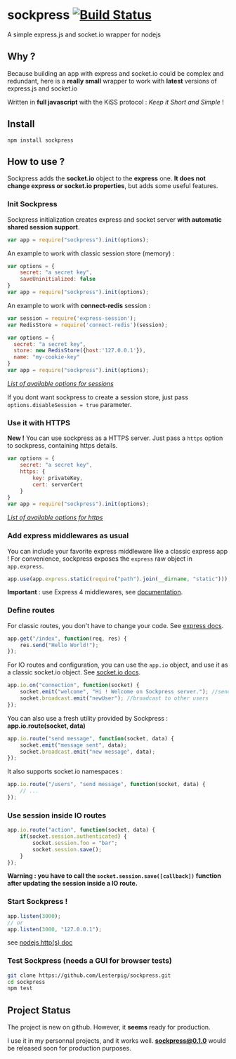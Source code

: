 sockpress [![Build Status](https://travis-ci.org/Lesterpig/sockpress.svg)](https://travis-ci.org/Lesterpig/sockpress)
=========

A simple express.js and socket.io wrapper for nodejs

Why ?
-----

Because building an app with express and socket.io could be complex and redundant, here is a **really small** wrapper to work with **latest** versions of express.js and socket.io

Written in **full javascript** with the KiSS protocol : *Keep it Short and Simple* !

Install
-------

```
npm install sockpress
```

How to use ?
------------

Sockpress adds the **socket.io** object to the **express** one. **It does not change express or socket.io properties**, but adds some useful features.

### Init Sockpress

Sockpress initialization creates express and socket server **with automatic shared session support**.

```javascript
var app = require("sockpress").init(options);
```

An example to work with classic session store (memory) :

```javascript
var options = {
	secret: "a secret key",
	saveUninitialized: false
}
var app = require("sockpress").init(options);
```

An example to work with **connect-redis** session :

```javascript
var session = require('express-session');
var RedisStore = require('connect-redis')(session);

var options = {
  secret: "a secret key",
  store: new RedisStore({host:'127.0.0.1'}),
  name: "my-cookie-key"
}
var app = require("sockpress").init(options);
```

*[List of available options for sessions](https://github.com/expressjs/session#options)*

If you dont want sockpress to create a session store, just pass `options.disableSession = true` parameter.

### Use it with HTTPS

**New !** You can use sockpress as a HTTPS server. Just pass a `https` option to sockpress, containing https details.

```javascript
var options = {
	secret: "a secret key",
	https: {
		key: privateKey,
		cert: serverCert
	}
}
var app = require("sockpress").init(options);
```

*[List of available options for https](http://nodejs.org/api/tls.html#tls_tls_createserver_options_secureconnectionlistener)*

### Add express middlewares as usual

You can include your favorite express middleware like a classic express app ! For convenience, sockpress exposes the `express` raw object in `app.express`.

```javascript
app.use(app.express.static(require("path").join(__dirname, "static")));
```

**Important** : use Express 4 middlewares, see [documentation](http://expressjs.com/migrating-4.html#core-changes).

### Define routes

For classic routes, you don't have to change your code. See [express docs](http://expressjs.com/4x/api.html).

```javascript
app.get("/index", function(req, res) {
	res.send("Hello World!");
});
```

For IO routes and configuration, you can use the `app.io` object, and use it as a classic socket.io object. See [socket.io docs](http://socket.io/docs/).

```javascript
app.io.on("connection", function(socket) {
	socket.emit("welcome", "Hi ! Welcome on Sockpress server."); //send to the connected socket
	socket.broadcast.emit("newUser"); //broadcast to other users
});
```

You can also use a fresh utility provided by Sockpress : **app.io.route(socket, data)**

```javascript
app.io.route("send message", function(socket, data) {
	socket.emit("message sent", data);
	socket.broadcast.emit("new message", data);
});
```

It also supports socket.io namespaces :

```javascript
app.io.route("/users", "send message", function(socket, data) {
	// ...
});
```

### Use session inside IO routes

```javascript
app.io.route("action", function(socket, data) {
	if(socket.session.authenticated) {
		socket.session.foo = "bar";
		socket.session.save();
	}
});
```

**Warning : you have to call the `socket.session.save([callback])` function after updating the session inside a IO route.**

### Start Sockpress !

```javascript
app.listen(3000);
// or
app.listen(3000, "127.0.0.1");
```

see [nodejs http(s) doc](http://nodejs.org/api/http.html#http_server_listen_port_hostname_backlog_callback)

### Test Sockpress (needs a GUI for browser tests)

```bash
git clone https://github.com/Lesterpig/sockpress.git
cd sockpress
npm test
```

Project Status
--------------

The project is new on github. However, it **seems** ready for production.

I use it in my personnal projects, and it works well. **sockpress@0.1.0** would be released soon for production purposes.
